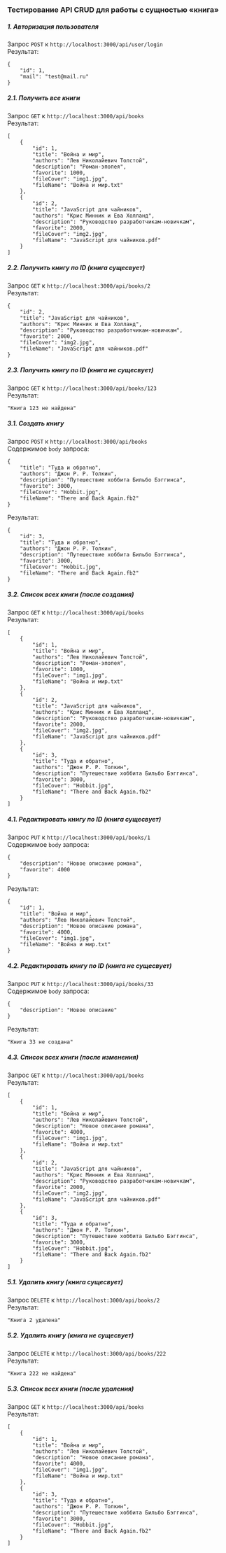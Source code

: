 ### Тестирование API CRUD для работы с сущностью «книга»
 
##### 1. Авторизация пользователя 
Запрос `POST` к `http://localhost:3000/api/user/login`  
Результат:  
```
{
    "id": 1,
    "mail": "test@mail.ru"
}
```
  
##### 2.1. Получить все книги
Запрос `GET` к `http://localhost:3000/api/books`  
Результат:  
```
[
    {
        "id": 1,
        "title": "Война и мир",
        "authors": "Лев Николайевич Толстой",
        "description": "Роман-эпопея",
        "favorite": 1000,
        "fileCover": "img1.jpg",
        "fileName": "Война и мир.txt"
    },
    {
        "id": 2,
        "title": "JavaScript для чайников",
        "authors": "Крис Минник и Ева Холланд",
        "description": "Руководство разработчикам-новичкам",
        "favorite": 2000,
        "fileCover": "img2.jpg",
        "fileName": "JavaScript для чайников.pdf"
    }
]
```
  
##### 2.2. Получить книгу по ID (книга сущесвует) 
Запрос `GET` к `http://localhost:3000/api/books/2`  
Результат:  
```
{
    "id": 2,
    "title": "JavaScript для чайников",
    "authors": "Крис Минник и Ева Холланд",
    "description": "Руководство разработчикам-новичкам",
    "favorite": 2000,
    "fileCover": "img2.jpg",
    "fileName": "JavaScript для чайников.pdf"
}
```  

##### 2.3. Получить книгу по ID (книга не сущесвует) 
Запрос `GET` к `http://localhost:3000/api/books/123`  
Результат:  
```
"Книга 123 не найдена"
```

##### 3.1. Создать книгу
Запрос `POST` к `http://localhost:3000/api/books`  
Содержимое `body` запроса:
```
{ 
    "title": "Туда и обратно",
    "authors": "Джон Р. Р. Толкин",
    "description": "Путешествие хоббита Бильбо Бэггинса",
    "favorite": 3000,
    "fileCover": "Hobbit.jpg",
    "fileName": "There and Back Again.fb2"
}
```
Результат:  
```
{
    "id": 3,
    "title": "Туда и обратно",
    "authors": "Джон Р. Р. Толкин",
    "description": "Путешествие хоббита Бильбо Бэггинса",
    "favorite": 3000,
    "fileCover": "Hobbit.jpg",
    "fileName": "There and Back Again.fb2"
}
```  

##### 3.2. Список всех книги (после создания)
Запрос `GET` к `http://localhost:3000/api/books`  
Результат:  
```
[
    {
        "id": 1,
        "title": "Война и мир",
        "authors": "Лев Николайевич Толстой",
        "description": "Роман-эпопея",
        "favorite": 1000,
        "fileCover": "img1.jpg",
        "fileName": "Война и мир.txt"
    },
    {
        "id": 2,
        "title": "JavaScript для чайников",
        "authors": "Крис Минник и Ева Холланд",
        "description": "Руководство разработчикам-новичкам",
        "favorite": 2000,
        "fileCover": "img2.jpg",
        "fileName": "JavaScript для чайников.pdf"
    },
    {
        "id": 3,
        "title": "Туда и обратно",
        "authors": "Джон Р. Р. Толкин",
        "description": "Путешествие хоббита Бильбо Бэггинса",
        "favorite": 3000,
        "fileCover": "Hobbit.jpg",
        "fileName": "There and Back Again.fb2"
    }
]
```
  
##### 4.1. Редактировать книгу по ID (книга сущесвует) 
Запрос `PUT` к `http://localhost:3000/api/books/1`  
Содержимое `body` запроса:
```
{  
    "description": "Новое описание романа",
    "favorite": 4000
}
```
Результат:  
```
{
    "id": 1,
    "title": "Война и мир",
    "authors": "Лев Николайевич Толстой",
    "description": "Новое описание романа",
    "favorite": 4000,
    "fileCover": "img1.jpg",
    "fileName": "Война и мир.txt"
}
``` 

##### 4.2. Редактировать книгу по ID (книга не сущесвует)
Запрос `PUT` к `http://localhost:3000/api/books/33`  
Содержимое `body` запроса:
```
{  
    "description": "Новое описание"
}
```
Результат:  
```
"Книга 33 не создана"
``` 

##### 4.3. Список всех книги (после изменения)
Запрос `GET` к `http://localhost:3000/api/books`  
Результат:  
```
[
    {
        "id": 1,
        "title": "Война и мир",
        "authors": "Лев Николайевич Толстой",
        "description": "Новое описание романа",
        "favorite": 4000,
        "fileCover": "img1.jpg",
        "fileName": "Война и мир.txt"
    },
    {
        "id": 2,
        "title": "JavaScript для чайников",
        "authors": "Крис Минник и Ева Холланд",
        "description": "Руководство разработчикам-новичкам",
        "favorite": 2000,
        "fileCover": "img2.jpg",
        "fileName": "JavaScript для чайников.pdf"
    },
    {
        "id": 3,
        "title": "Туда и обратно",
        "authors": "Джон Р. Р. Толкин",
        "description": "Путешествие хоббита Бильбо Бэггинса",
        "favorite": 3000,
        "fileCover": "Hobbit.jpg",
        "fileName": "There and Back Again.fb2"
    }
]
```

##### 5.1. Удалить книгу (книга сущесвует) 
Запрос `DELETE` к `http://localhost:3000/api/books/2`  
Результат:  
```
"Книга 2 удалена"
``` 

##### 5.2. Удалить книгу (книга не сущесвует) 
Запрос `DELETE` к `http://localhost:3000/api/books/222`  
Результат:  
```
"Книга 222 не найдена"
``` 

##### 5.3. Список всех книги (после удаления)
Запрос `GET` к `http://localhost:3000/api/books`  
Результат:  
```
[
    {
        "id": 1,
        "title": "Война и мир",
        "authors": "Лев Николайевич Толстой",
        "description": "Новое описание романа",
        "favorite": 4000,
        "fileCover": "img1.jpg",
        "fileName": "Война и мир.txt"
    },
    {
        "id": 3,
        "title": "Туда и обратно",
        "authors": "Джон Р. Р. Толкин",
        "description": "Путешествие хоббита Бильбо Бэггинса",
        "favorite": 3000,
        "fileCover": "Hobbit.jpg",
        "fileName": "There and Back Again.fb2"
    }
]
```
  